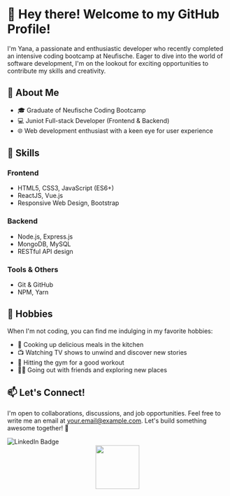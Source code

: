 # 👋 Hey there! Welcome to my GitHub Profile!

I'm Yana, a passionate and enthusiastic developer who recently completed an intensive coding bootcamp at Neufische. Eager to dive into the world of software development, I'm on the lookout for exciting opportunities to contribute my skills and creativity.

## 🚀 About Me

- 🎓 Graduate of Neufische Coding Bootcamp
- 💻 Juniot Full-stack Developer (Frontend & Backend)
- 🌐 Web development enthusiast with a keen eye for user experience

## 🌟 Skills

### Frontend
- HTML5, CSS3, JavaScript (ES6+)
- ReactJS, Vue.js
- Responsive Web Design, Bootstrap

### Backend
- Node.js, Express.js
- MongoDB, MySQL
- RESTful API design

### Tools & Others
- Git & GitHub
- NPM, Yarn

## 🌈 Hobbies

When I'm not coding, you can find me indulging in my favorite hobbies:

- 🍳 Cooking up delicious meals in the kitchen
- 📺 Watching TV shows to unwind and discover new stories
- 💪 Hitting the gym for a good workout
- 🚶‍♂️ Going out with friends and exploring new places

## 📫 Let's Connect!

I'm open to collaborations, discussions, and job opportunities. Feel free to write me an email at [your.email@example.com](mailto:y.kolomytseva@gmail.com).
Let's build something awesome together! 🚀
<div id="badges">
  <img src="https://img.shields.io/badge/:badgeContent?logo=LinkedIn&logoColor=blue&link=www.linkedin.com%2Fin%2Fyana-kolomytseva
" alt="LinkedIn Badge"/>
</div>

<div id="header" align="center">
  <img src="https://media.giphy.com/media/v1.Y2lkPTc5MGI3NjExNGtmNTl1anhxam9mbnQxZzIxZmw4em51N3NydHFsZW1pd2c2N2FvcCZlcD12MV9pbnRlcm5hbF9naWZfYnlfaWQmY3Q9Zw/Vbtc9VG51NtzT1Qnv1/giphy.gif" width="100"/>
</div>
